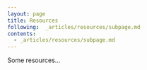 ```yaml
---
layout: page
title: Resources
following:  _articles/resources/subpage.md
contents:
  - _articles/resources/subpage.md
---
```


Some resources...